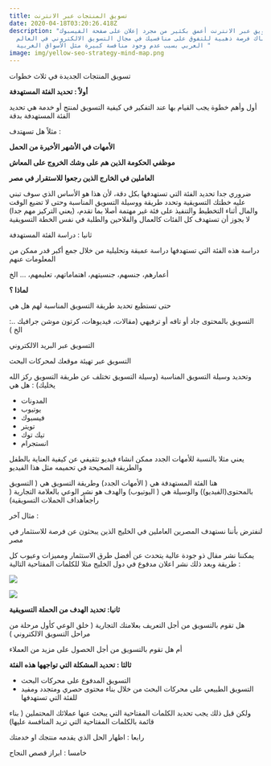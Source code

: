 ```yaml
---
title: تسويق المنتجات عبر الانترنت
date: 2020-04-18T03:20:26.418Z
description: "التسويق عبر الانترنت أعمق بكثير من مجرد إعلان على صفحة الفيسبوك
  وهناك فرصة ذهبية للتفوق على منافسيك في مجال التسويق الالكتروني في العالم
  العربي بسبب عدم وجود منافسة كبيرة مثل الأسواق الغربية "
image: img/yellow-seo-strategy-mind-map.png
---
```

تسويق المنتجات الجديدة في ثلاث خطوات

**أولاً : تحديد الفئة المستهدفة**

أول وأهم خطوة يجب القيام بها عند التفكير في كيفية التسويق لمنتج أو خدمة هي تحديد الفئة المستهدفة بدقة

مثلاً هل تسهتدف :

**الأمهات في الأشهر الأخيرة من الحمل** 

 **موظفي الحكومة الذين هم على وشك الخروج على المعاش**

**العاملين في الخارج الذين رجعوا للاستقرار في مصر**

ضروري جدا تحديد الفئة التي تستهدفها بكل دقة، لأن هذا هو الأساس الذي سوف تبني عليه خطتك التسويقية وتحدد طريقة ووسيلة التسويق المناسبة وحتى لا تضيع الوقت والمال أثناء التخطيط والتنفيذ على فئة غير مهتمة أصلا بما تقدم، (يعني التركيز مهم جدا) لا يجوز أن تستهدف كل الفئات كالعمال والفلاحين والطلبة في نفس الخطة التسويقية

ثانيا : دراسة الفئة المستهدفة

دراسة هذه الفئة التي تستهدفها دراسة عميقة وتحليلية من خلال جمع أكبر قدر ممكن من المعلومات عنهم

أعمارهم، جنسهم، جنسيتهم، اهتماماتهم، تعليمهم، … الخ

**لماذا ؟**

حتى تستطيع تحديد طريقة التسويق المناسبة لهم هل هي

التسويق بالمحتوى جاد أو تافه أو ترفيهي (مقالات، فيديوهات، كرتون موشن جرافيك ..: الخ )

التسويق عبر البريد الالكتروني

التسويق عبر تهيئة موقعك لمحركات البحث 

وتحديد وسيلة التسويق المناسبة (وسيلة التسويق تختلف عن طريقة التسويق ركز الله يخليك) : هل هي 

* المدونات
* يوتيوب
* فيسبوك
* تويتر
* تيك توك
* انستجرام

يعني مثلا بالنسبة للأمهات الجدد ممكن انشاء فيديو تثقيفي عن كيفية العناية بالطفل والطريقة الصحيحة في تحميمه مثل هذا الفيديو

هنا الفئة المستهدفة هي ( الأمهات الجدد) وطريقة التسويق هي ( التسويق بالمحتوى(الفيديو)) والوسيلة هي ( اليوتيوب) والهدف هو نشر الوعي بالعلامة التجارية ( راجعأهداف الحملات التسويقية)

مثال آخر :

لنفترض بأننا نستهدف المصرين العاملين في الخليج الذين يبحثون عن فرصة للاستثمار في مصر

يمكننا نشر مقال ذو جودة عالية يتحدث عن أفضل طرق الاستثمار ومميزات وعيوب كل طريقة وبعد ذلك نشر اعلان مدفوع في دول الخليج مثلا للكلمات المفتاحية التالية :

![](https://lh4.googleusercontent.com/7GWJBf5nCrVCjJNNsvgwR1bQTyX3oW48xcH1jXhAnUrrQEaA7MI6oId6nlFuXSN6IXFNierjV1MA0FlyqSrJ5pqYqruNMsO-MsZ-HZ09et7JRu5hr-wkbnbSAp7Ma4MvzohKSboH)

![](https://lh6.googleusercontent.com/X3tKGJldqZjWyN7w99eSnjqPsAAgXTGJgCZ70b-NcdU8vweELVyRNFD_pgmbl729RKJmjiOU7ykqm0NzIGkWEKY3erl7gV2rzqabe1P8QITCc4TMsjGkk1JoKd8aCOqynd8knZbC)

**ثانيا: تحديد الهدف من الحملة التسويقية**

هل تقوم بالتسويق من أجل التعريف بعلامتك التجارية ( خلق الوعي كأول مرحلة من مراحل التسويق الالكتروني )

أم هل تقوم بالتسويق من أجل الحصول على مزيد من العملاء

**ثالثا : تحديد المشكلة التي تواجهها هذه الفئة**

* التسويق المدفوع على محركات البحث
* التسويق الطبيعي على محركات البحث من خلال بناء محتوى حصري ومتجدد ومفيد للفئة التي تستهدفها

ولكن قبل ذلك يجب تحديد الكلمات المفتاحية التي يبحث عنها عملائك المحتملين ( بناء قائمة بالكلمات المفتاحية التي تريد المنافسة عليها)

رابعا : اظهار الحل الذي يقدمه منتجك او خدمتك

خامسا : ابراز قصص النجاح